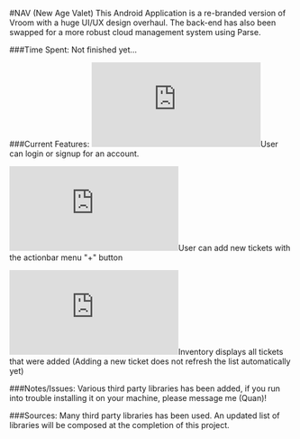 #NAV (New Age Valet)
This Android Application is a re-branded version of Vroom with a huge UI/UX design overhaul. The back-end has also been swapped for a more robust cloud management system using Parse.

###Time Spent: 
Not finished yet...

###Current Features:
![alt text](http://forum.bodybuilding.com/attachment.php?attachmentid=4854623&d=1346914394 "check")User can login or signup for an account.

![alt text](http://forum.bodybuilding.com/attachment.php?attachmentid=4854623&d=1346914394 "check")User can add new tickets with the actionbar menu "+" button

![alt text](http://forum.bodybuilding.com/attachment.php?attachmentid=4854623&d=1346914394 "check")Inventory displays all tickets that were added (Adding a new ticket does not refresh the list automatically yet)
		
###Notes/Issues:
Various third party libraries has been added, if you run into trouble installing it on your machine, please message me (Quan)!

###Sources:
Many third party libraries has been used. An updated list of libraries will be composed at the completion of this project.
